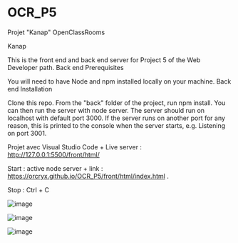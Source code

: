 # OCR_P5
Projet "Kanap" OpenClassRooms


Kanap

This is the front end and back end server for Project 5 of the Web Developer path.
Back end Prerequisites

You will need to have Node and npm installed locally on your machine.
Back end Installation

Clone this repo. From the "back" folder of the project, run npm install. You can then run the server with node server. 
The server should run on localhost with default port 3000.
If the server runs on another port for any reason, this is printed to the console when the server starts, e.g. 
Listening on port 3001.

Projet avec Visual Studio Code + Live server : http://127.0.0.1:5500/front/html/

Start : active node server + link : https://orcryx.github.io/OCR_P5/front/html/index.html .

Stop : Ctrl + C

![image](https://user-images.githubusercontent.com/108926881/235455050-734122d8-31cd-4d1a-a58d-2d4d5d4d7b18.png)


![image](https://user-images.githubusercontent.com/108926881/235455172-0390ea0b-022c-4263-8ee2-79ac12b74309.png)


![image](https://user-images.githubusercontent.com/108926881/235455235-9f439020-0cd2-4a8a-ba36-fdbceab802ec.png)



